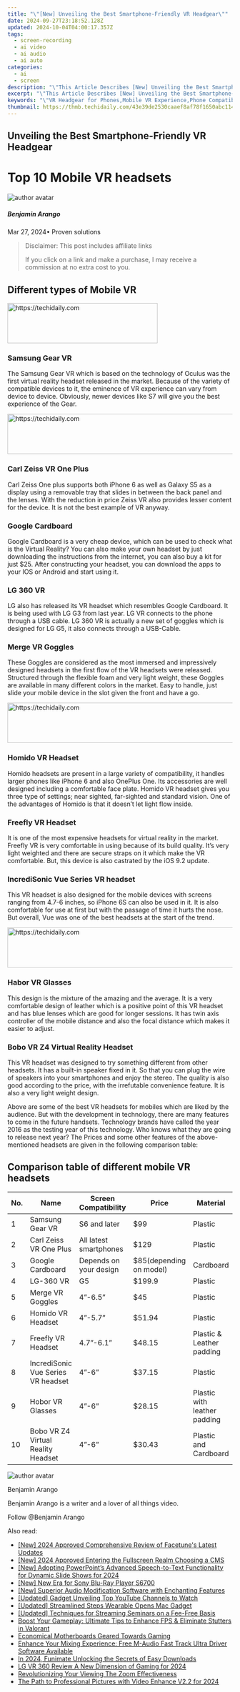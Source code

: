 ```yaml
---
title: "\"[New] Unveiling the Best Smartphone-Friendly VR Headgear\""
date: 2024-09-27T23:18:52.128Z
updated: 2024-10-04T04:00:17.357Z
tags: 
  - screen-recording
  - ai video
  - ai audio
  - ai auto
categories: 
  - ai
  - screen
description: "\"This Article Describes [New] Unveiling the Best Smartphone-Friendly VR Headgear\""
excerpt: "\"This Article Describes [New] Unveiling the Best Smartphone-Friendly VR Headgear\""
keywords: "\"VR Headgear for Phones,Mobile VR Experience,Phone Compatible VR,Smart VR Accessories,Best VR for Smartphones,High-Quality Phone VR,Compact VR Solutions\""
thumbnail: https://thmb.techidaily.com/43e39de2530caaef8af78f1650abc11434992b40c432e7b5caac8bd0f3cdf48f.png
---
```


## Unveiling the Best Smartphone-Friendly VR Headgear

# Top 10 Mobile VR headsets

![author avatar](https://images.wondershare.com/filmora/article-images/benjamin-arango-author.jpg)

##### Benjamin Arango

 Mar 27, 2024• Proven solutions

>  Disclaimer: This post includes affiliate links
>
>  If you click on a link and make a purchase, I may receive a commission at no extra cost to you.
>

## Different types of Mobile VR

<!-- affiliate ads begin -->
<a href="https://aligracehair.sjv.io/c/5597632/2135402/19272" target="_top" id="2135402">
  <img src="//a.impactradius-go.com/display-ad/19272-2135402" border="0" alt="https://techidaily.com" width="336" height="90"/>
</a>
<img height="0" width="0" src="https://aligracehair.sjv.io/i/5597632/2135402/19272" style="position:absolute;visibility:hidden;" border="0" />
<!-- affiliate ads end -->

### Samsung Gear VR

 The Samsung Gear VR which is based on the technology of Oculus was the first virtual reality headset released in the market. Because of the variety of compatible devices to it, the eminence of VR experience can vary from device to device. Obviously, newer devices like S7 will give you the best experience of the Gear.

<!-- affiliate ads begin -->
<a href="https://aligracehair.sjv.io/c/5597632/1934292/19272" target="_top" id="1934292">
  <img src="//a.impactradius-go.com/display-ad/19272-1934292" border="0" alt="https://techidaily.com" width="728" height="90"/>
</a>
<img height="0" width="0" src="https://aligracehair.sjv.io/i/5597632/1934292/19272" style="position:absolute;visibility:hidden;" border="0" />
<!-- affiliate ads end -->

### Carl Zeiss VR One Plus

 Carl Zeiss One plus supports both iPhone 6 as well as Galaxy S5 as a display using a removable tray that slides in between the back panel and the lenses. With the reduction in price Zeiss VR also provides lesser content for the device. It is not the best example of VR anyway.

### Google Cardboard

 Google Cardboard is a very cheap device, which can be used to check what is the Virtual Reality? You can also make your own headset by just downloading the instructions from the internet, you can also buy a kit for just $25\. After constructing your headset, you can download the apps to your IOS or Android and start using it.

### LG 360 VR

 LG also has released its VR headset which resembles Google Cardboard. It is being used with LG G3 from last year. LG VR connects to the phone through a USB cable. LG 360 VR is actually a new set of goggles which is designed for LG G5, it also connects through a USB-Cable.

### Merge VR Goggles

 These Goggles are considered as the most immersed and impressively designed headsets in the first flow of the VR headsets were released. Structured through the flexible foam and very light weight, these Goggles are available in many different colors in the market. Easy to handle, just slide your mobile device in the slot given the front and have a go.

<!-- affiliate ads begin -->
<a href="https://appsumo.8odi.net/c/5597632/2094477/7443" target="_top" id="2094477">
  <img src="//a.impactradius-go.com/display-ad/7443-2094477" border="0" alt="https://techidaily.com" width="728" height="90"/>
</a>
<img height="0" width="0" src="https://appsumo.8odi.net/i/5597632/2094477/7443" style="position:absolute;visibility:hidden;" border="0" />
<!-- affiliate ads end -->

### Homido VR Headset

 Homido headsets are present in a large variety of compatibility, it handles larger phones like iPhone 6 and also OnePlus One. Its accessories are well designed including a comfortable face plate. Homido VR headset gives you three type of settings; near sighted, far-sighted and standard vision. One of the advantages of Homido is that it doesn’t let light flow inside.

### Freefly VR Headset

 It is one of the most expensive headsets for virtual reality in the market. Freefly VR is very comfortable in using because of its build quality. It’s very light weighted and there are secure straps on it which make the VR comfortable. But, this device is also castrated by the iOS 9.2 update.

### IncrediSonic Vue Series VR headset

 This VR headset is also designed for the mobile devices with screens ranging from 4.7-6 inches, so iPhone 6S can also be used in it. It is also comfortable for use at first but with the passage of time it hurts the nose. But overall, Vue was one of the best headsets at the start of the trend.

<!-- affiliate ads begin -->
<a href="https://appsumo.8odi.net/c/5597632/2052060/7443" target="_top" id="2052060">
  <img src="//a.impactradius-go.com/display-ad/7443-2052060" border="0" alt="https://techidaily.com" width="728" height="90"/>
</a>
<img height="0" width="0" src="https://appsumo.8odi.net/i/5597632/2052060/7443" style="position:absolute;visibility:hidden;" border="0" />
<!-- affiliate ads end -->

### Habor VR Glasses

 This design is the mixture of the amazing and the average. It is a very comfortable design of leather which is a positive point of this VR headset and has blue lenses which are good for longer sessions. It has twin axis controller of the mobile distance and also the focal distance which makes it easier to adjust.

### Bobo VR Z4 Virtual Reality Headset

 This VR headset was designed to try something different from other headsets. It has a built-in speaker fixed in it. So that you can plug the wire of speakers into your smartphones and enjoy the stereo. The quality is also good according to the price, with the irrefutable convenience feature. It is also a very light weight design.

 Above are some of the best VR headsets for mobiles which are liked by the audience. But with the development in technology, there are many features to come in the future handsets. Technology brands have called the year 2016 as the testing year of this technology. Who knows what they are going to release next year? The Prices and some other features of the above-mentioned headsets are given in the following comparison table:

## Comparison table of different mobile VR headsets

| No. | Name                               | Screen Compatibility   | Price                   | Material                     |
| --- | ---------------------------------- | ---------------------- | ----------------------- | ---------------------------- |
| 1   | Samsung Gear VR                    | S6 and later           | $99                     | Plastic                      |
| 2   | Carl Zeiss VR One Plus             | All latest smartphones | $129                    | Plastic                      |
| 3   | Google Cardboard                   | Depends on your design | $85(depending on model) | Cardboard                    |
| 4   | LG-360 VR                          | G5                     | $199.9                  | Plastic                      |
| 5   | Merge VR Goggles                   | 4”-6.5”                | $45                     | Plastic                      |
| 6   | Homido VR Headset                  | 4”-5.7”                | $51.94                  | Plastic                      |
| 7   | Freefly VR Headset                 | 4.7”-6.1”              | $48.15                  | Plastic & Leather padding    |
| 8   | IncrediSonic Vue Series VR headset | 4”-6”                  | $37.15                  | Plastic                      |
| 9   | Hobor VR Glasses                   | 4”-6”                  | $28.15                  | Plastic with leather padding |
| 10  | Bobo VR Z4 Virtual Reality Headset | 4”-6”                  | $30.43                  | Plastic and Cardboard        |

![author avatar](https://images.wondershare.com/filmora/article-images/benjamin-arango-author.jpg)

Benjamin Arango

Benjamin Arango is a writer and a lover of all things video.

Follow @Benjamin Arango


<ins class="adsbygoogle"
     style="display:block"
     data-ad-format="autorelaxed"
     data-ad-client="ca-pub-7571918770474297"
     data-ad-slot="1223367746"></ins>



<ins class="adsbygoogle"
     style="display:block"
     data-ad-client="ca-pub-7571918770474297"
     data-ad-slot="8358498916"
     data-ad-format="auto"
     data-full-width-responsive="true"></ins>


<span class="atpl-alsoreadstyle">Also read:</span>
<div><ul>
<li><a href="https://fox-glue.techidaily.com/new-2024-approved-comprehensive-review-of-facetunes-latest-updates/"><u>[New] 2024 Approved Comprehensive Review of Facetune's Latest Updates</u></a></li>
<li><a href="https://eaxpv-info.techidaily.com/new-2024-approved-entering-the-fullscreen-realm-choosing-a-cms/"><u>[New] 2024 Approved Entering the Fullscreen Realm Choosing a CMS</u></a></li>
<li><a href="https://fox-glue.techidaily.com/new-adopting-powerpoints-advanced-speech-to-text-functionality-for-dynamic-slide-shows-for-2024/"><u>[New] Adopting PowerPoint’s Advanced Speech-to-Text Functionality for Dynamic Slide Shows for 2024</u></a></li>
<li><a href="https://fox-glue.techidaily.com/new-new-era-for-sony-blu-ray-player-s6700/"><u>[New] New Era for Sony Blu-Ray Player S6700</u></a></li>
<li><a href="https://some-skills.techidaily.com/new-superior-audio-modification-software-with-enchanting-features/"><u>[New] Superior Audio Modification Software with Enchanting Features</u></a></li>
<li><a href="https://some-knowledge.techidaily.com/updated-gadget-unveiling-top-youtube-channels-to-watch/"><u>[Updated] Gadget Unveiling Top YouTube Channels to Watch</u></a></li>
<li><a href="https://article-files.techidaily.com/updated-streamlined-steps-wearable-opens-mac-gadget/"><u>[Updated] Streamlined Steps Wearable Opens Mac Gadget</u></a></li>
<li><a href="https://screen-recording.techidaily.com/updated-techniques-for-streaming-seminars-on-a-fee-free-basis/"><u>[Updated] Techniques for Streaming Seminars on a Fee-Free Basis</u></a></li>
<li><a href="https://win-answers.techidaily.com/boost-your-gameplay-ultimate-tips-to-enhance-fps-and-eliminate-stutters-in-valorant/"><u>Boost Your Gameplay: Ultimate Tips to Enhance FPS & Eliminate Stutters in Valorant</u></a></li>
<li><a href="https://games-able.techidaily.com/economical-motherboards-geared-towards-gaming/"><u>Economical Motherboards Geared Towards Gaming</u></a></li>
<li><a href="https://win-amazing.techidaily.com/enhance-your-mixing-experience-free-m-audio-fast-track-ultra-driver-software-available/"><u>Enhance Your Mixing Experience: Free M-Audio Fast Track Ultra Driver Software Available</u></a></li>
<li><a href="https://fox-glue.techidaily.com/in-2024-funimate-unlocking-the-secrets-of-easy-downloads/"><u>In 2024, Funimate Unlocking the Secrets of Easy Downloads</u></a></li>
<li><a href="https://extra-skills.techidaily.com/lg-vr-360-review-a-new-dimension-of-gaming-for-2024/"><u>LG VR 360 Review A New Dimension of Gaming for 2024</u></a></li>
<li><a href="https://fox-glue.techidaily.com/revolutionizing-your-viewing-the-zoom-effectiveness/"><u>Revolutionizing Your Viewing The Zoom Effectiveness</u></a></li>
<li><a href="https://fox-glue.techidaily.com/the-path-to-professional-pictures-with-video-enhance-v22-for-2024/"><u>The Path to Professional Pictures with Video Enhance V2.2 for 2024</u></a></li>
</ul></div>

